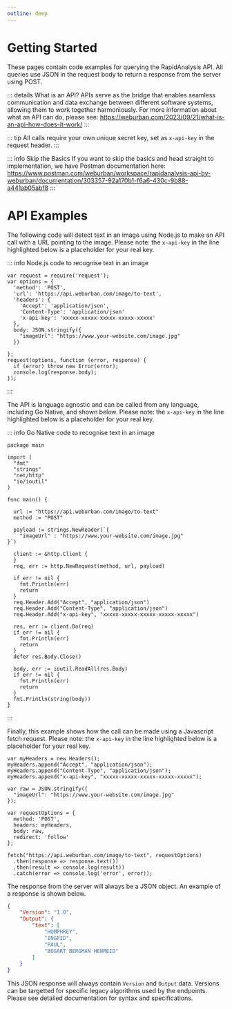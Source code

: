 ```yaml
---
outline: deep
---
```


# Getting Started

These pages contain code examples for querying the RapidAnalysis API. All queries use JSON in the request body to return a response from the server using POST. 

::: details What is an API?
APIs serve as the bridge that enables seamless communication and data exchange between different software systems, allowing them to work together harmoniously. 
For more information about what an API can do, please see: https://weburban.com/2023/09/21/what-is-an-api-how-does-it-work/
:::

::: tip
All calls require your own unique secret key, set as `x-api-key` in the request header. 
:::

::: info Skip the Basics
If you want to skip the basics and head straight to implementation, we have Postman documentation here: https://www.postman.com/weburban/workspace/rapidanalysis-api-by-weburban/documentation/303357-92a170b1-f6a6-430c-9b88-a441ab05abf8
:::

# API Examples

The following code will detect text in an image using Node.js to make an API call with a URL pointing to the image. Please note: the `x-api-key` in the line highlighted below is a placeholder for your real key. 

::: info Node.js code to recognise text in an image 
```js{10}
var request = require('request');
var options = {
  'method': 'POST',
  'url': 'https://api.weburban.com/image/to-text',
  'headers': {
    'Accept': 'application/json',
    'Content-Type': 'application/json'
    'x-api-key': 'xxxxx-xxxxx-xxxxx-xxxxx-xxxxx'
  },
  body: JSON.stringify({
    "imageUrl": "https://www.your-website.com/image.jpg"
  })

};
request(options, function (error, response) {
  if (error) throw new Error(error);
  console.log(response.body);
});
```
:::

The API is language agnostic and can be called from any language, including Go Native, and shown below. Please note: the `x-api-key` in the line highlighted below is a placeholder for your real key. 

::: info Go Native code to recognise text in an image
```go{29}
package main

import (
  "fmt"
  "strings"
  "net/http"
  "io/ioutil"
)

func main() {

  url := "https://api.weburban.com/image/to-text"
  method := "POST"

  payload := strings.NewReader(`{
    "imageUrl" : "https://www.your-website.com/image.jpg"
}`)

  client := &http.Client {
  }
  req, err := http.NewRequest(method, url, payload)

  if err != nil {
    fmt.Println(err)
    return
  }
  req.Header.Add("Accept", "application/json")
  req.Header.Add("Content-Type", "application/json")
  req.Header.Add("x-api-key", "xxxxx-xxxxx-xxxxx-xxxxx-xxxxx")

  res, err := client.Do(req)
  if err != nil {
    fmt.Println(err)
    return
  }
  defer res.Body.Close()

  body, err := ioutil.ReadAll(res.Body)
  if err != nil {
    fmt.Println(err)
    return
  }
  fmt.Println(string(body))
}
```
:::

Finally, this example shows how the call can be made using a Javascript fetch request. Please note: the `x-api-key` in the line highlighted below is a placeholder for your real key. 

```js{4}
var myHeaders = new Headers();
myHeaders.append("Accept", "application/json");
myHeaders.append("Content-Type", "application/json");
myHeaders.append("x-api-key", "xxxxx-xxxxx-xxxxx-xxxxx-xxxxx");

var raw = JSON.stringify({
  "imageUrl": "https://www.your-website.com/image.jpg"
});

var requestOptions = {
  method: 'POST',
  headers: myHeaders,
  body: raw,
  redirect: 'follow'
};

fetch("https://api.weburban.com/image/to-text", requestOptions)
  .then(response => response.text())
  .then(result => console.log(result))
  .catch(error => console.log('error', error));
```

The response from the server will always be a JSON object. An example of a response is shown below. 

```json
{
    "Version": "1.0",
    "Output": {
        "text": [
            "HUMPHREY",
            "INGRID",
            "PAUL",
            "BOGART BERGMAN HENREID"
        ]
    }
}
```

This JSON response will always contain `Version` and `Output` data. Versions can be targetted for specific legacy algorithms used by the endpoints. Please see detailed documentation for syntax and specifications. 
